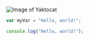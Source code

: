 # 
![Image of Yaktocat](https://octodex.github.com/images/yaktocat.png)
``` javascript
var myVar = "Hello, world!";
```

```javascript
console.log("Hello, world!");
```
